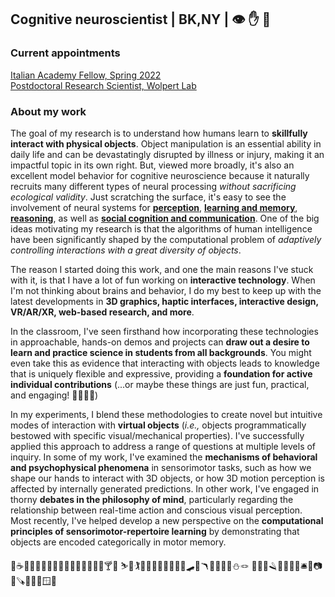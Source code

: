 ## Cognitive neuroscientist | BK,NY | 👁 ✋ 🧠

### Current appointments
[Italian Academy Fellow, Spring 2022](https://italianacademy.columbia.edu)<br>
[Postdoctoral Research Scientist, Wolpert Lab](https://wolpertlab.neuroscience.columbia.edu)

### About my work
The goal of my research is to understand how humans learn to **skillfully interact with physical objects**. Object manipulation is an essential ability in daily life and can be devastatingly disrupted by illness or injury, making it an impactful topic in its own right. But, viewed more broadly, it's also an excellent model behavior for cognitive neuroscience because it naturally recruits many different types of neural processing _without sacrificing ecological validity_. Just scratching the surface, it's easy to see the involvement of neural systems for <a href="javascript:void(0)" data-toggle="tooltip" title="" data-html="true" data-original-title="&bull; 3D shape analysis<br>&bull; object recognition<br>&bull; haptic feedback<br>&bull; multisensory integration"><b>perception</b></a>, <a href="javascript:void(0)" data-toggle="tooltip" title="" data-html="true" data-original-title="&bull; generalization<br>&bull; prediction errors<br>&bull; cost functions<br>&bull; representational formats"><b>learning and memory</b></a>, <a href="javascript:void(0)" data-toggle="tooltip" title="" data-html="true" data-original-title="&bull; sequential planning<br>&bull; intuitive physics<br>&bull; tool use & design"><b>reasoning</b></a>, as well as <a href="javascript:void(0)" data-toggle="tooltip" title="" data-html="true" data-original-title="&bull; action understanding<br>&bull; gesture & pantomime"><b>social cognition and communication</b></a>. One of the big ideas motivating my research is that the algorithms of human intelligence have been significantly shaped by the computational problem of _adaptively controlling interactions with a great diversity of objects_.

The reason I started doing this work, and one the main reasons I've stuck with it, is that I have a lot of fun working on **interactive technology**. When I'm not thinking about brains and behavior, I do my best to keep up with the latest developments in **3D graphics, haptic interfaces, interactive design, VR/AR/XR, web-based research, and more**.

In the classroom, I've seen firsthand how incorporating these technologies in approachable, hands-on demos and projects can **draw out a desire to learn and practice science in students from all backgrounds**. You might even take this as evidence that interacting with objects leads to knowledge that is uniquely flexible and expressive, providing a **foundation for active individual contributions** (...or maybe these things are just fun, practical, and engaging! 🤷‍♂️😅🧀)

In my experiments, I blend these methodologies to create novel but intuitive modes of interaction with **virtual objects** (_i.e.,_ objects programmatically bestowed with specific visual/mechanical properties). I've successfully applied this approach to address a range of questions at multiple levels of inquiry. In some of my work, I've examined the **mechanisms of behavioral and psychophysical phenomena** in sensorimotor tasks, such as how we shape our hands to interact with 3D objects, or how 3D motion perception is affected by internally generated predictions. In other work, I've engaged in thorny **debates in the philosophy of mind**, particularly regarding the relationship between real-time action and conscious visual perception. Most recently, I've helped develop a new perspective on the **computational principles of sensorimotor-repertoire learning** by demonstrating that objects are encoded categorically in motor memory.

🥐☕️🍑🥗🍟🌯🥑🌽🍺🍕🦪🥂🥦🍷🍝🧀🍸🍪
⛷🎾🏌️🎯🎳🏄‍♂️🎱🌷🥏🏹🛹🏓🪃🧑‍🎨🎣🚴⛄️🪢
🧷🔩🔑🪒🔌💡🐚📱🛎🔪📷🔨🪚🎁🌂🧯🪟🚪
